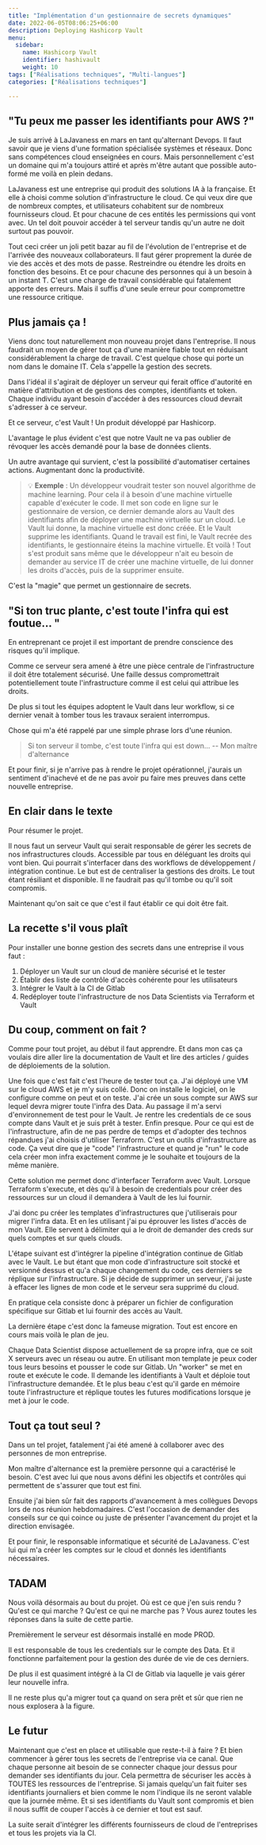 ```yaml
---
title: "Implémentation d'un gestionnaire de secrets dynamiques"
date: 2022-06-05T08:06:25+06:00
description: Deploying Hashicorp Vault
menu:
  sidebar:
    name: Hashicorp Vault
    identifier: hashivault
    weight: 10
tags: ["Réalisations techniques", "Multi-langues"]
categories: ["Réalisations techniques"]

---
```

## "Tu peux me passer les identifiants pour AWS ?"

Je suis arrivé à LaJavaness en mars en tant qu'alternant Devops. Il faut savoir que je viens d'une formation spécialisée systèmes et réseaux. Donc sans compétences cloud enseignées en cours. Mais personnellement c'est un domaine qui m'a toujours attiré et après m'être autant que possible auto-formé me voilà en plein dedans.

LaJavaness est une entreprise qui produit des solutions IA à la française. Et elle à choisi comme solution d'infrastructure le cloud. Ce qui veux dire que de nombreux comptes, et utilisateurs cohabitent sur de nombreux fournisseurs cloud. Et pour chacune de ces entités les permissions qui vont avec. Un tel doit pouvoir accéder à tel serveur tandis qu'un autre ne doit surtout pas pouvoir.

Tout ceci créer un joli petit bazar au fil de l'évolution de l'entreprise et de l'arrivée des nouveaux collaborateurs. Il faut gérer proprement la durée de vie des accès et des mots de passe. Restreindre ou étendre les droits en fonction des besoins. Et ce pour chacune des personnes qui à un besoin à un instant T. C'est une charge de travail considérable qui fatalement apporte des erreurs. Mais il suffis d'une seule erreur pour compromettre une ressource critique.

## Plus jamais ça ! 

Viens donc tout naturellement mon nouveau projet dans l'entreprise. Il nous faudrait un moyen de gérer tout ça d'une manière fiable tout en réduisant considérablement la charge de travail. C'est quelque chose qui porte un nom dans le domaine IT. Cela s'appelle la gestion des secrets.

Dans l'idéal il s'agirait de déployer un serveur qui ferait office d'autorité en matière d'attribution et de gestions des comptes, identifiants et token. Chaque individu ayant besoin d'accéder à des ressources cloud devrait s'adresser à ce serveur.

Et ce serveur, c'est Vault ! Un produit développé par Hashicorp.

L'avantage le plus évident c'est que notre Vault ne va pas oublier de révoquer les accès demandé pour la base de données clients.

Un autre avantage qui survient, c'est la possibilité d'automatiser certaines actions. Augmentant donc la productivité.

>💡 **Exemple** : Un développeur voudrait tester son nouvel algorithme de machine learning. Pour cela il à besoin d'une machine virtuelle capable d'exécuter le code. Il met son code en ligne sur le gestionnaire de version, ce dernier demande alors au Vault des identifiants afin de déployer une machine virtuelle sur un cloud. Le Vault lui donne, la machine virtuelle est donc créée. Et le Vault supprime les identifiants. Quand le travail est fini, le Vault recrée des identifiants, le gestionnaire éteins la machine virtuelle. Et voilà ! Tout s'est produit sans même que le développeur n'ait eu besoin de demander au service IT de créer une machine virtuelle, de lui donner les droits d'accès, puis de la supprimer ensuite.

C'est la "magie" que permet un gestionnaire de secrets.

## "Si ton truc plante, c'est toute l'infra qui est foutue... "

En entreprenant ce projet il est important de prendre conscience des risques qu'il implique.

Comme ce serveur sera amené à être une pièce centrale de l'infrastructure il doit être totalement sécurisé. Une faille dessus compromettrait potentiellement toute l'infrastructure comme il est celui qui attribue les droits.

De plus si tout les équipes adoptent le Vault dans leur workflow, si ce dernier venait à tomber tous les travaux seraient interrompus.

Chose qui m'a été rappelé par une simple phrase lors d'une réunion.

> Si ton serveur il tombe, c'est toute l'infra qui est down...
>-- Mon maître d'alternance

Et pour finir, si je n'arrive pas à rendre le projet opérationnel, j'aurais un sentiment d'inachevé et de ne pas avoir pu faire mes preuves dans cette nouvelle entreprise.

## En clair dans le texte

Pour résumer le projet.

Il nous faut un serveur Vault qui serait responsable de gérer les secrets de nos infrastructures clouds. Accessible par tous en déléguant les droits qui vont bien. Qui pourrait s'interfacer dans des workflows de développement / intégration continue. Le but est de centraliser la gestions des droits. Le tout étant résiliant et disponible. Il ne faudrait pas qu'il tombe ou qu'il soit compromis.

Maintenant qu'on sait ce que c'est il faut établir ce qui doit être fait.

## La recette s'il vous plaît

Pour installer une bonne gestion des secrets dans une entreprise il vous faut :

1. Déployer un Vault sur un cloud de manière sécurisé et le tester
2. Établir des liste de contrôle d'accès cohérente pour les utilisateurs
3. Intégrer le Vault à la CI de Gitlab
4. Redéployer toute l'infrastructure de nos Data Scientists via Terraform et Vault

## Du coup, comment on fait ?

Comme pour tout projet, au début il faut apprendre. Et dans mon cas ça voulais dire aller lire la documentation de Vault et lire des articles / guides de déploiements de la solution.

Une fois que c'est fait c'est l'heure de tester tout ça. J'ai déployé une VM sur le cloud AWS et je m'y suis collé. Donc on installe le logiciel, on le configure comme on peut et on teste. J'ai crée un sous compte sur AWS sur lequel devra migrer toute l'infra des Data. Au passage il m'a servi d'environnement de test pour le Vault.  Je rentre les credentials de ce sous compte dans Vault et je suis prêt à tester. Enfin presque. Pour ce qui est de l'infrastructure, afin de ne pas perdre de temps et d'adopter des technos répandues j'ai choisis d'utiliser Terraform. C'est un outils d'infrastructure as code. Ça veut dire que je "code" l'infrastructure et quand je "run" le code cela créer mon infra exactement comme je le souhaite et toujours de la même manière.

Cette solution me permet donc d'interfacer Terraform avec Vault. Lorsque Terraform s'execute, et dès qu'il à besoin de credentials pour créer des ressources sur un cloud il demandera à Vault de les lui fournir.

J'ai donc pu créer les templates d'infrastructures que j'utiliserais pour migrer l'infra data. Et en les utilisant j'ai pu éprouver les listes d'accès de mon Vault. Elle servent à délimiter qui a le droit de demander des creds sur quels comptes et sur quels clouds.

L'étape suivant est d'intégrer la pipeline d'intégration continue de Gitlab avec le Vault. Le but étant que mon code d'infrastructure soit stocké et versionné dessus et qu'a chaque changement du code, ces derniers se réplique sur l'infrastructure. Si je décide de supprimer un serveur, j'ai juste à effacer les lignes de mon code et le serveur sera supprimé du cloud.

En pratique cela consiste donc à préparer un fichier de configuration spécifique sur Gitlab et lui fournir des accès au Vault.

La dernière étape c'est donc la fameuse migration. Tout est encore en cours mais voilà le plan de jeu.

Chaque Data Scientist dispose actuellement de sa propre infra, que ce soit X serveurs avec un réseau ou autre. En utilisant mon template je peux coder tous leurs besoins et pousser le code sur Gitlab. Un "worker" se met en route et exécute le code. Il demande les identifiants à Vault et déploie tout l'infrastructure demandée. Et le plus beau c'est qu'il garde en mémoire toute l'infrastructure et réplique toutes les futures modifications lorsque je met à jour le code.

## Tout ça tout seul ?

Dans un tel projet, fatalement j'ai été amené à collaborer avec des personnes de mon entreprise.

Mon maître d'alternance est la première personne qui a caractérisé le besoin. C'est avec lui que nous avons défini les objectifs et contrôles qui permettent de s'assurer que tout est fini.

Ensuite j'ai bien sûr fait des rapports d'avancement à mes collègues Devops lors de nos réunion hebdomadaires. C'est l'occasion de demander des conseils sur ce qui coince ou juste de présenter l'avancement du projet et la direction envisagée.

Et pour finir, le responsable informatique et sécurité de LaJavaness. C'est lui qui m'a créer les comptes sur le cloud et donnés les identifiants nécessaires.

## TADAM

Nous voilà désormais au bout du projet. Où est ce que j'en suis rendu ? Qu'est ce qui marche ? Qu'est ce qui ne marche pas ? Vous aurez toutes les réponses dans la suite de cette partie.

Premièrement le serveur est désormais installé en mode PROD.

Il est responsable de tous les credentials  sur le compte des Data. Et il fonctionne parfaitement pour la gestion des durée de vie de ces derniers.

De plus il est quasiment intégré à la CI de Gitlab via laquelle je vais gérer leur nouvelle infra.

Il ne reste plus qu'a migrer tout ça quand on sera prêt et sûr que rien ne nous explosera à la figure.

## Le futur

Maintenant que c'est en place et utilisable que reste-t-il à faire ? Et bien commencer à gérer tous les secrets de l'entreprise via ce canal. Que chaque personne ait besoin de se connecter chaque jour dessus pour demander ses identifiants du jour. Cela permettra de sécuriser les accès à TOUTES les ressources de l'entreprise. Si jamais quelqu'un fait fuiter ses identifiants journaliers et bien comme le nom l'indique ils ne seront valable que la journée même. Et si ses identifiants du Vault sont compromis et bien il nous suffit de couper l'accès à ce dernier et tout est sauf.

La suite serait d'intégrer les différents fournisseurs de cloud de l'entreprises et tous les projets via la CI.

